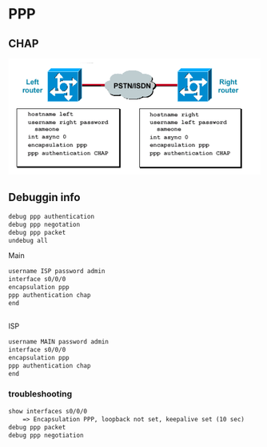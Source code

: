 # PPP

## CHAP

![](../.gitbook/assets/screenshot-2018-12-18-at-19.58.14.png)

## Debuggin info

```text
debug ppp authentication
debug ppp negotation
debug ppp packet
undebug all
```

Main

```text
username ISP password admin
interface s0/0/0
encapsulation ppp
ppp authentication chap
end


```

ISP

```text
username MAIN password admin
interface s0/0/0
encapsulation ppp
ppp authentication chap
end

```

### troubleshooting

```text
show interfaces s0/0/0
    => Encapsulation PPP, loopback not set, keepalive set (10 sec)
debug ppp packet
debug ppp negotiation
```

